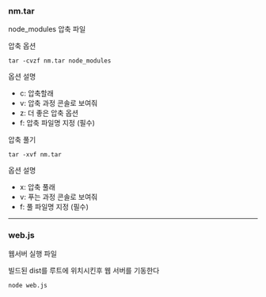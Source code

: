### nm.tar

node_modules 압축 파일

압축 옵션
```
tar -cvzf nm.tar node_modules
```

옵션 설명
* c: 압축할래
* v: 압축 과정 콘솔로 보여줘
* z: 더 좋은 압축 옵션
* f: 압축 파일명 지정 (필수)

압축 풀기
```
tar -xvf nm.tar
```

옵션 설명
* x: 압축 풀래
* v: 푸는 과정 콘솔로 보여줘
* f: 풀 파일명 지정 (필수)

***

### web.js

웹서버 실행 파일

빌드된 dist를 루트에 위치시킨후 웹 서버를 기동한다
```
node web.js
```